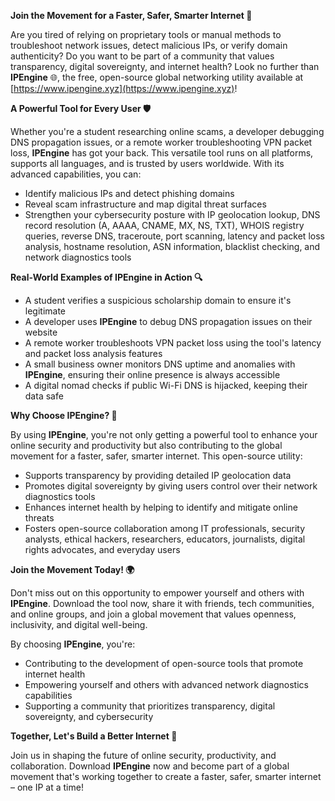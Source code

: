 **Join the Movement for a Faster, Safer, Smarter Internet 🚀**

Are you tired of relying on proprietary tools or manual methods to troubleshoot network issues, detect malicious IPs, or verify domain authenticity? Do you want to be part of a community that values transparency, digital sovereignty, and internet health? Look no further than **IPEngine** 🌐, the free, open-source global networking utility available at [https://www.ipengine.xyz](https://www.ipengine.xyz)!

**A Powerful Tool for Every User 🛡️**

Whether you're a student researching online scams, a developer debugging DNS propagation issues, or a remote worker troubleshooting VPN packet loss, **IPEngine** has got your back. This versatile tool runs on all platforms, supports all languages, and is trusted by users worldwide. With its advanced capabilities, you can:

*   Identify malicious IPs and detect phishing domains
*   Reveal scam infrastructure and map digital threat surfaces
*   Strengthen your cybersecurity posture with IP geolocation lookup, DNS record resolution (A, AAAA, CNAME, MX, NS, TXT), WHOIS registry queries, reverse DNS, traceroute, port scanning, latency and packet loss analysis, hostname resolution, ASN information, blacklist checking, and network diagnostics tools

**Real-World Examples of IPEngine in Action 🔍**

*   A student verifies a suspicious scholarship domain to ensure it's legitimate
*   A developer uses **IPEngine** to debug DNS propagation issues on their website
*   A remote worker troubleshoots VPN packet loss using the tool's latency and packet loss analysis features
*   A small business owner monitors DNS uptime and anomalies with **IPEngine**, ensuring their online presence is always accessible
*   A digital nomad checks if public Wi-Fi DNS is hijacked, keeping their data safe

**Why Choose IPEngine? 📡**

By using **IPEngine**, you're not only getting a powerful tool to enhance your online security and productivity but also contributing to the global movement for a faster, safer, smarter internet. This open-source utility:

*   Supports transparency by providing detailed IP geolocation data
*   Promotes digital sovereignty by giving users control over their network diagnostics tools
*   Enhances internet health by helping to identify and mitigate online threats
*   Fosters open-source collaboration among IT professionals, security analysts, ethical hackers, researchers, educators, journalists, digital rights advocates, and everyday users

**Join the Movement Today! 🌍**

Don't miss out on this opportunity to empower yourself and others with **IPEngine**. Download the tool now, share it with friends, tech communities, and online groups, and join a global movement that values openness, inclusivity, and digital well-being.

By choosing **IPEngine**, you're:

*   Contributing to the development of open-source tools that promote internet health
*   Empowering yourself and others with advanced network diagnostics capabilities
*   Supporting a community that prioritizes transparency, digital sovereignty, and cybersecurity

**Together, Let's Build a Better Internet 🌟**

Join us in shaping the future of online security, productivity, and collaboration. Download **IPEngine** now and become part of a global movement that's working together to create a faster, safer, smarter internet – one IP at a time!